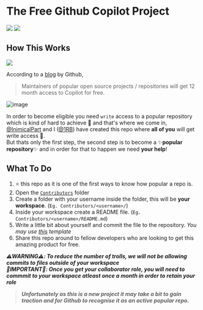 # The Free Github Copilot Project
![](https://img.shields.io/github/contributors/limitly/free-copilot?color=ff69b4&logo=github&style=for-the-badge)
![](https://img.shields.io/github/commit-activity/m/limitly/free-copilot?color=ff69b4&logo=github&style=for-the-badge)

## How This Works
<img align="center" src="https://user-images.githubusercontent.com/86501179/203108318-1abe0f0e-b787-42e6-a3ae-b4bbf49d73bf.png">

According to a [blog](https://github.blog/2022-06-21-github-copilot-is-generally-available-to-all-developers/) by Github, 
> Maintainers of popular open source projects / repositories will get 12 month access to Copilot for free. 

![image](https://user-images.githubusercontent.com/86501179/203340714-4224f0b3-412a-4361-8597-50b62b3ef6ad.png)

In order to become eligible you need `write` access to a popular repository which is kind of hard to achieve 🥲 and that's where we come in, [@InimicalPart](https://github.com/inimicalpart) and I ([@1RB](https://github.com/1RB)) have created this repo where **all of you** will get write access 🎉.
<br /> But thats only the first step, the second step is to become a ✨**popular repository**✨ and in order for that to happen we need **your help**!

## What To Do

1. :star: this repo as it is one of the first ways to know how popular a repo is.
2. Open the [`Contributors`](/Contributors/) folder
2. Create a folder with your username inside the folder, this will be **your workspace**. (`Eg. Contributors/<username>/`)
3. Inside your workspace create a README file. (`Eg. Contributors/<username>/README.md`)
4. Write a little bit about yourself and commit the file to the repository. *You may use [this](/TEMPLATE.md) template*
5. Share this repo around to fellow developers who are looking to get this amazing product for free.

*****⚠️WARNING⚠️**: To reduce the number of trolls, we will not be allowing commits to files outside of your workspace***\
*****🔴IMPORTANT🔴**: Once you get your collaborator role, you will need to commmit to your workspace atleast once a month in order to retain your role***

> ***Unfortunately as this is a new project it may take a bit to gain traction and for Github to recognise it as an active popular repo.***
